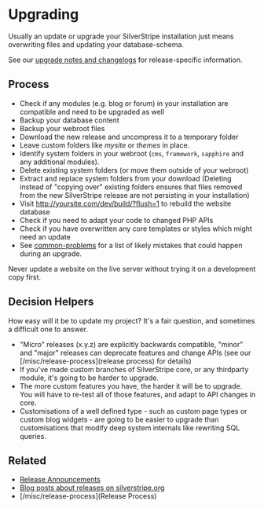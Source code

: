 # Upgrading

Usually an update or upgrade your SilverStripe installation just means 
overwriting files and updating your database-schema. 

See our [upgrade notes and changelogs](/changelogs) for release-specific information.

## Process

*  Check if any modules (e.g. blog or forum) in your installation are compatible and need to be upgraded as well
*  Backup your database content
*  Backup your webroot files
*  Download the new release and uncompress it to a temporary folder
*  Leave custom folders like *mysite* or *themes* in place.
*  Identify system folders in your webroot (`cms`, `framework`, `sapphire` and any additional modules). 
*  Delete existing system folders (or move them outside of your webroot)
*  Extract and replace system folders from your download (Deleting instead of "copying over" existing folders ensures that files removed from the new SilverStripe release are not persisting in your installation)
*  Visit http://yoursite.com/dev/build/?flush=1 to rebuild the website database
*  Check if you need to adapt your code to changed PHP APIs
*  Check if you have overwritten any core templates or styles which might need an update
*  See [common-problems](common-problems) for a list of likely mistakes that could happen during an upgrade.

<div class="warning" markdown="1">
	Never update a website on the live server without trying it on a development copy first.
</div>


##  Decision Helpers

How easy will it be to update my project? It's a fair question, and sometimes a difficult one to answer. 

*  "Micro" releases (x.y.z) are explicitly backwards compatible, "minor" and "major" releases can deprecate features and change APIs (see our [/misc/release-process](release process) for details)
*  If you've made custom branches of SilverStripe core, or any thirdparty module, it's going to be harder to upgrade.
*  The more custom features you have, the harder it will be to upgrade.  You will have to re-test all of those features, and adapt to API changes in core.
*  Customisations of a well defined type - such as custom page types or custom blog widgets - are going to be easier to upgrade than customisations that modify deep system internals like rewriting SQL queries.

## Related

*  [Release Announcements](http://groups.google.com/group/silverstripe-announce/)
*  [Blog posts about releases on silverstripe.org](http://silverstripe.org/blog/tag/release)
* [/misc/release-process](Release Process)